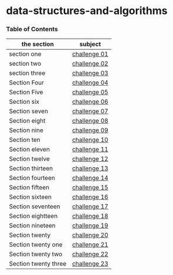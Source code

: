 # data-structures-and-algorithms

### Table of Contents

| the section          | subject                                                                                                              |
| -------------------- | -------------------------------------------------------------------------------------------------------------------- |
| section one          | [challenge 01](challenges/challenge-01/README.md)                                                                    |
| section two          | [challenge 02](challenges/challenge-02/README.md)                                                                    |
| section three        | [challenge 03](challenges/challenge-03/README.md)                                                                    |
| Section Four         | [challenge 04](https://docs.google.com/spreadsheets/d/11jCmZciGvRuKhXDzqX7kuDSQAOOGw7GARvPqL2YpGGU/edit?usp=sharing) |
| Section Five         | [challenge 05](Data-Structures/challenge-05/linked-list/README.md)                                                   |
| Section six          | [challenge 06](Data-Structures/challenge-06/linked_list_insertions/README.md)                                        |
| Section seven        | [challenge 07](Data-Structures/challenge-07/ll-kth-from-end/README.md)                                               |
| Section eight        | [challenge 08](Data-Structures/challenge-08/ll_zip/README.md)                                                        |
| Section nine         | [challenge 09](https://docs.google.com/spreadsheets/d/1WN-JrFp3wsV2XioFocBZaRwkR15zy0isUdQRXvtIi4A/edit#gid=0)       |
| Section ten          | [challenge 10](Data-Structures/stacks_and_queues/stacks_and_queues/README.md)                                        |
| Section eleven       | [challenge 11](challenges/queue_with_stacks/README.md)                                                               |
| Section twelve       | [challenge 12](challenges/fifo_animal_shelter/README.md)                                                             |
| Section thirteen     | [challenge 13](challenges/multi_bracket_validation/README.md)                                                        |
| Section fourteen     | [challenge 14](https://docs.google.com/spreadsheets/d/1m1fUckd_rjXtIc-50U2ozWW3ov9zcRr19XEaVD6dhPo/edit#gid=0)       |
| Section fifteen      | [challenge 15](Data-Structures/trees/README.md)                                                                      |
| Section sixteen      | [challenge 16](Data-Structures/trees/README.md)                                                                      |
| Section seventeen    | [challenge 17](challenges/tree-breadth-first/README.md)                                                              |
| Section eightteen    | [challenge 18](challenges/tree-fizz-buzz/README.md)                                                                  |
| Section nineteen     | [challenge 19](challenges/insertion-sort/README.md)                                                                  |
| Section twenty       | [challenge 20](challenges/merge-sort/README.md)                                                                      |
| Section twenty one   | [challenge 21](challenges/quick-sort/README.md)                                                                      |
| Section twenty two   | [challenge 22](Data-Structures/hash-table/README.md)                                                                 |
| Section twenty three | [challenge 23](challenges/repeated_word/README.md)                                                                   |
